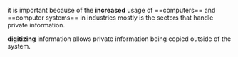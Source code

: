 it is important because of the **increased** usage of ==computers== and ==computer systems== in industries mostly is the sectors that handle private information.

**digitizing** information allows private information being copied outside of the system.

